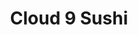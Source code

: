 ---
layout: place
title: "Cloud 9 Sushi"
permalink: /ohio/cincinnati/cloud-9-sushi.html
stateAbbr: OH
stateName: Ohio
cityName: Cincinnati
seo:
  name: "Cloud 9 Sushi"
  type: Restaurant
  links: https://c9sushi.com/
description: "Cloud 9 Sushi serves delicious sushi in Cincinnati, Ohio. Try fresh Japanese dishes for a great dining experience. "
place_id: ChIJU725to2tQYgR4REZO31T0gE
photos:
  - name: >-
      places/ChIJU725to2tQYgR4REZO31T0gE/photos/AeeoHcIIZoZwKtSEaTzszFFGn9rPt-lU-_Y_ChsNCtVDmpFtZrTC1OgQDC5P5-KJUHxPJupxJbalFNWpburI9naO6PvMUrIde1BzX4w4RsaiERxcQDerez6pRUSOhuzZyNvCWM07q40Yju8HyUhMxTshHTuNIOAsc_xe73YSNGUHFek4PtfU-MpfugYpX-691YR6aBg4DX7pkps10xj0Vv6Nj4fICeLjBaSDEI_ht9MqjV35WpZq6oLTASgTaAFYfaLW8eWjOJOtv_gGhk-hNMYJNs01sGG7VhZGaMsucfzVphIbVhP4Oqna_o80eUBiYBo3i2Et5huVRvX9yE5OxHyAebF5y5nG5NwvFrggrkxj115ARSjZS33AX9aqnVLx0JUSlY_xui-kUlbLNBXVuSZ_taG1K9A196whEtsePTEWGxU
    widthPx: 4032
    heightPx: 3024
    authorAttributions:
      - displayName: Aubrey Backscheider
        uri: https://maps.google.com/maps/contrib/101547607260385954606
        photoUri: >-
          https://lh3.googleusercontent.com/a-/ALV-UjXjnnD7WhqArYVU1k0M1rJWG6fn2xGg_aZjqr955Y_BZm4bIgLo-Q=s100-p-k-no-mo
    flagContentUri: >-
      https://www.google.com/local/imagery/report/?cb_client=maps_api_places.places_api&image_key=!1e10!2sCIHM0ogKEICAgICk6O_nfQ&hl=en-US
    googleMapsUri: >-
      https://www.google.com/maps/place//data=!3m4!1e2!3m2!1sCIHM0ogKEICAgICk6O_nfQ!2e10!4m2!3m1!1s0x8841ad8db6b9bd53:0x1d2537d3b1911e1
  - name: >-
      places/ChIJU725to2tQYgR4REZO31T0gE/photos/AeeoHcKAhiamSfvUeM5B3_kQRTBks_91bowymMa4mAFqiihmktdUZwgkkZB4RRabEQJg8KyoWfOKMhBYry5zzZ9-eVYNKwKfSqn4WmLLZ-rquHp3Pi6OfZllliego2_mXPNwgAoMVRp0ED5B46uYKNiS7Ds8H1vk_3Y4IcZDxzd1Z9Ph1g_Hky4-6S8pDYzZMy0eAWcNeyksf1_76A3SvrIU1pB0-s9tRJAhSmqh5TNiSF2UpYHQr2K1vhVX4wqxXXgZUpCH6EezgQJEWPmesRZMKDt0Sl_PGRvu-nBgqIaCluLwVoqEcTn4LTlU2sAz4wBFW5H22plVU3o-HXR7OFGeZoYfJV6qtohjFCznkssmZaSjjj0bKaD_c3nawjCRj_fEzeOQUkybM28QRte4LGh_GWSBoKAOphQKqBmL2YPf5gIYMZBo
    widthPx: 3870
    heightPx: 3553
    authorAttributions:
      - displayName: Mitchel Cabanas
        uri: https://maps.google.com/maps/contrib/114772932212959033238
        photoUri: >-
          https://lh3.googleusercontent.com/a/ACg8ocJN0v5fPuNT9OilnS9IvDEAAHbgcVlRNyF90GWznD1wpgGbHw=s100-p-k-no-mo
    flagContentUri: >-
      https://www.google.com/local/imagery/report/?cb_client=maps_api_places.places_api&image_key=!1e10!2sCIHM0ogKEICAgIDb38CemQE&hl=en-US
    googleMapsUri: >-
      https://www.google.com/maps/place//data=!3m4!1e2!3m2!1sCIHM0ogKEICAgIDb38CemQE!2e10!4m2!3m1!1s0x8841ad8db6b9bd53:0x1d2537d3b1911e1
  - name: >-
      places/ChIJU725to2tQYgR4REZO31T0gE/photos/AeeoHcI8Jme20qu58fYNqSgaSemD2FxmqT8iUpnMLK7U98jNZWsgn7hSAgR2Ub6n20vvA0sq3qXBGsIkIOGprpzpngXN3UkbwIEdN_47GK-dy1uLmZ02upKtcj2oNExKRq8QTL8SQO_gMLvaWQHl8WbQ-eHIHyCAeC2AC0XyYeIcKHvebm_lV-moM6ljtZSozsBthg7OtJbb13kN6Vq0QzzN3rxLZCjEjSbU4Xil-ndLfQ3DpKIDg3N9SEUU_6OjhXreOosMr6TRabOR7cqCfIxDEaYk11dpbY73r1TfEYRE-_Y_qCWT4pQFf4T6JW1ZraDN-ygRCti7JzyCTZnSlSLWh18VWlW0tv4gr-fAcO3hv7shH8T62Pxk4gdxYynh73BTMrffKr1zj1F9yBwh-XHqEtH5bW09Gq5sqx3149s0mTYN2YE
    widthPx: 4800
    heightPx: 3600
    authorAttributions:
      - displayName: Jerome Gunn
        uri: https://maps.google.com/maps/contrib/110216338512178527115
        photoUri: >-
          https://lh3.googleusercontent.com/a-/ALV-UjUJYvxUV4oSYbNufe_7o00xV5F5Gekqqq1Xd921-s_n8rz8Qa_W=s100-p-k-no-mo
    flagContentUri: >-
      https://www.google.com/local/imagery/report/?cb_client=maps_api_places.places_api&image_key=!1e10!2sCIHM0ogKEICAgIC2yauMmQE&hl=en-US
    googleMapsUri: >-
      https://www.google.com/maps/place//data=!3m4!1e2!3m2!1sCIHM0ogKEICAgIC2yauMmQE!2e10!4m2!3m1!1s0x8841ad8db6b9bd53:0x1d2537d3b1911e1
  - name: >-
      places/ChIJU725to2tQYgR4REZO31T0gE/photos/AeeoHcIgWAV88QMXR1SRSlUX_4W3h_U5HMA3j4LSZsWptE8g6eb7re_MYlDuS8_0M2Z2clkNWG3cUJb-JLyeCndT_PhcLHgtSIDAxfq0BwiVFeR7nMPJblCJVn6TEQh5xdUWh5sZDEF5TWRiCX8t7YKnxIrhyyGtKanV0IG5zSMuEAH3G-h2Fi45LvH7zeQRdo1od1NDJtGSnWPsGnvSyIyhGNBHLwHhE7peslHNkxRltxrmcj0cpZoWQbEeTcG0TXNm6_DzE3QH4KJ6unqop-VZZbqdgwpb6jyXyElJTfXVR6IyLxj_j5TNZe9Ja90Lk3GWWZEpW9dMyFF9M5i0Hy8aU6-0JYCHcfDWJtiU0rPZyMbw9lA7s0xD8KAHPVMo_GSSLLz4ZBXMYYkZwdq8jm-WQ2vEre4YHg4a4rmD19-FsgmnqA
    widthPx: 3024
    heightPx: 4032
    authorAttributions:
      - displayName: T S
        uri: https://maps.google.com/maps/contrib/106343283842273929658
        photoUri: >-
          https://lh3.googleusercontent.com/a/ACg8ocJClU3WurSCGV-iS7Vc7h31guuhF02c-RF8gKswDBRkwu8lm-Q=s100-p-k-no-mo
    flagContentUri: >-
      https://www.google.com/local/imagery/report/?cb_client=maps_api_places.places_api&image_key=!1e10!2sCIHM0ogKEICAgICelOWKJg&hl=en-US
    googleMapsUri: >-
      https://www.google.com/maps/place//data=!3m4!1e2!3m2!1sCIHM0ogKEICAgICelOWKJg!2e10!4m2!3m1!1s0x8841ad8db6b9bd53:0x1d2537d3b1911e1
  - name: >-
      places/ChIJU725to2tQYgR4REZO31T0gE/photos/AeeoHcKDA2QpEDvoJR6keM9TxH3SEMUB-Q8qAlTypXVD2SQzMrioB_RwdRDL7jNjzdAZDCKPatA7XEXq4vFnglf6b6KetBNcPj-1w5o_ZUGAB8YM8tAJZIEYz9_3ZiDCJ-xoD9TGHmbRbGqnfJEunIiQgU5DzYd2-q0SblOgAW8cSrZaQpM3vj42vHGpDHr83HVqzQufLE6mVjviycwSKryCnCVG9qt-5J-fFfebytFwaiuLfi1KdfD_1_srlC10Z8pAvLhwbN-2Gtwvc4V3AKYVnh_iMr11x50W9mkZ8BWnLo66BykMPwaV9v8ZQRbtyAtqd1B_97a70dqP0_NAXWgcyxwMSrU_bsDkHII6Omlnnlr51VW1cC2LMX58CpdbguDzSAC3epWRdFHzR3w3k0hvmhaYVjebUNcES1U7FJgSt4-K2NAC
    widthPx: 1500
    heightPx: 2000
    authorAttributions:
      - displayName: Racheal Dunn
        uri: https://maps.google.com/maps/contrib/113481361240700895553
        photoUri: >-
          https://lh3.googleusercontent.com/a-/ALV-UjU-Bb29Djx_uFYD_fKE7Ztvecq3f2wcNcyaplfRY_CQHO_FtCM=s100-p-k-no-mo
    flagContentUri: >-
      https://www.google.com/local/imagery/report/?cb_client=maps_api_places.places_api&image_key=!1e10!2sCIHM0ogKEICAgIC5w8yplAE&hl=en-US
    googleMapsUri: >-
      https://www.google.com/maps/place//data=!3m4!1e2!3m2!1sCIHM0ogKEICAgIC5w8yplAE!2e10!4m2!3m1!1s0x8841ad8db6b9bd53:0x1d2537d3b1911e1
  - name: >-
      places/ChIJU725to2tQYgR4REZO31T0gE/photos/AeeoHcIykUHlFK3JoBcHfolLQn30LbW47Jupwb6UsPAaaff0r4tHfUoB40G5zmAMxjsF80hD-dmOGdCSPVTDYqNXwlTesHBUGNcB3WX8C_-Gd0I82AS7zL7mI5YjFge1vLuNp4Z2gfapGGQO_NiY5_G5WrDW6UEwzx1R3vjUniOgxL9W0q1wsJTKrjDqyo2pZhDd4Zwx0iKDaLmp3EQNKOTTMokhsAVv3yWsEIO_YsW48vd3nmLyyn7kx5heeAff_sWJXcmTmwD0K8I3qO7WjYuKJ0IKN5Dh_ZfGqXO8wPuvZe-LLPT-ZhZmTKcNn7jFwdBNFWR666zxADn8xMTi3bl37W7P51E0F6Hx9EDsyhNPanwzZ3dlTl1QizFQz-KIvSL7j4ttl4Y5ThkGOvsYoNwARPtLYqDChqmbUCvRZmu1BIwGj04
    widthPx: 4032
    heightPx: 2268
    authorAttributions:
      - displayName: James Watson
        uri: https://maps.google.com/maps/contrib/109351118243152244195
        photoUri: >-
          https://lh3.googleusercontent.com/a/ACg8ocL_Vb3GTzZSBNJfHcP9_UssIyiTPV9Knp81cUyJf_47Bdntlg=s100-p-k-no-mo
    flagContentUri: >-
      https://www.google.com/local/imagery/report/?cb_client=maps_api_places.places_api&image_key=!1e10!2sCIHM0ogKEICAgIC_9ubejgE&hl=en-US
    googleMapsUri: >-
      https://www.google.com/maps/place//data=!3m4!1e2!3m2!1sCIHM0ogKEICAgIC_9ubejgE!2e10!4m2!3m1!1s0x8841ad8db6b9bd53:0x1d2537d3b1911e1
  - name: >-
      places/ChIJU725to2tQYgR4REZO31T0gE/photos/AeeoHcJfhBMsRUlarBeJDp3qAQLH_QLuq8HtOHUZz4zSWZozdFBKmf6b356h1F16HaZ3KRnQiJ4zpkOqW6fadWvACkxhxCasxusvZarIHQsxSOIbvh1BFypPXi7IFjFwTGXzaXs9_2FkwB39LGg12AU2OxgGIYmlGpWLM6E_7AeZaM44rDU8ab5sM7FHTXO3FCu3OKMyl78pvHJhZMWxOHnA2z-zm_esIbvAKmZXjITalB_nooO5O6m8QhmxRU_DO83DqDlw1z2veUNKnXbBTJmVfPtbxmi20mSGHz-7_ZBeMiHiqROx26s0DqLbnU_O2gSFge8Mr5fgugk84Uh5YOfjyKW5g_JfAz78Z5wQwOwGZq3fskKLL1r9tYDwDIfdUhZGws7eY-hzWR3N2eGhQcNUGGV6omuNGGvRozBg3WY77HgSP9pl
    widthPx: 4032
    heightPx: 3024
    authorAttributions:
      - displayName: Rakshit Chandrahasa
        uri: https://maps.google.com/maps/contrib/104876105331975429024
        photoUri: >-
          https://lh3.googleusercontent.com/a-/ALV-UjUvu4S4PDaR27CiKpsTmiQF4UPz-EZ243mJbNMw1aNT1-ZTPveB8w=s100-p-k-no-mo
    flagContentUri: >-
      https://www.google.com/local/imagery/report/?cb_client=maps_api_places.places_api&image_key=!1e10!2sCIHM0ogKEICAgICEncb76gE&hl=en-US
    googleMapsUri: >-
      https://www.google.com/maps/place//data=!3m4!1e2!3m2!1sCIHM0ogKEICAgICEncb76gE!2e10!4m2!3m1!1s0x8841ad8db6b9bd53:0x1d2537d3b1911e1
  - name: >-
      places/ChIJU725to2tQYgR4REZO31T0gE/photos/AeeoHcIcCoJXzuOxNs_4njT6joiCLeum-XP3-E6uQU-zj7B0cBNEaPid6FZ_tWOtHmXt6RyMlpd6QdXzMgLkT2w4m4z5-UQBsn91hT5M6mKo8BrCeoLAjTren_RA8Jece3Sl9FxI62x_plhYW7FFLNJ2hsnpfVHdkhej-Gst304Fh-j7iZ_L0ctQrRicsr4dnKDUHG4gOgGxCTlSvIGyxGZ1MHwkyWlaknqJId_bsM0BdBrDcno7doqRyX07wC3H43cN_FS8ZZotaQMDqJbNVfQkONq3yN9wnPDB18NJhXPnarcI8wLPtEnsTbG5XCntHGY2zG0Lq46FBD6QqPeJZ_I6D4GplpoHXfZXZA4hP6v0BkWlEu0wxBSm-XLfl5HD_SwAHDhGKGN_fr0dy5Tsq2H58LJLQUaq26L6XRab0WJgKqFkSA
    widthPx: 3024
    heightPx: 4032
    authorAttributions:
      - displayName: Aristeo Vigueras Castillo
        uri: https://maps.google.com/maps/contrib/112440122113254785608
        photoUri: >-
          https://lh3.googleusercontent.com/a-/ALV-UjU7GKG9QI2QiHdMlT2hdGqs-R3_NGdCebgUC6I33-9avoZGVNc14A=s100-p-k-no-mo
    flagContentUri: >-
      https://www.google.com/local/imagery/report/?cb_client=maps_api_places.places_api&image_key=!1e10!2sCIHM0ogKEICAgIDEo9D0DA&hl=en-US
    googleMapsUri: >-
      https://www.google.com/maps/place//data=!3m4!1e2!3m2!1sCIHM0ogKEICAgIDEo9D0DA!2e10!4m2!3m1!1s0x8841ad8db6b9bd53:0x1d2537d3b1911e1
  - name: >-
      places/ChIJU725to2tQYgR4REZO31T0gE/photos/AeeoHcLH_1aHIeTn3OcWOhfpgn6ka-gX2k9r2Za3aYd3xh-uIs1Fh-QZqDixehjMzeODCZIfSfHNacvr-GL4SiNiNgHpag2Ks2v9kpbZX52PfTriE_a9k-SArbsXa4W2-w1BYIKtJ8FdGOjrD-f1aUrRLgQ7-SGvAOWqZo0X_H_AOKGrSGodGcS6Z-N7LtxtXh2XjLMqdIsFgcIDblYzDsTxTscMx8MmHarxeaC3xcGWsW52jeZEPcHgql0LKdHqGrtVj8UE_qw5kOwK7tcDwHVMC5TqEHaKEfllqkhswUP7zLNq8fDOwpknCspuhM1VvxbJ0U84k_ng6dQ6d6HPViyu1iA6UxKEMZiL1b2iHYkLkXLoFXr9Ynbv6nqAWMnmEeg-reg1N274_hiZYjFODsAKeh078bhVMSSK3JAwi0B-OnQ
    widthPx: 3000
    heightPx: 4000
    authorAttributions:
      - displayName: Matthew Robinson
        uri: https://maps.google.com/maps/contrib/115837073952121229396
        photoUri: >-
          https://lh3.googleusercontent.com/a-/ALV-UjVt5ZqkAQY6zHSNduwTRmpvrSTLDMuFpJVFhvNOMJBd9-akkcyr=s100-p-k-no-mo
    flagContentUri: >-
      https://www.google.com/local/imagery/report/?cb_client=maps_api_places.places_api&image_key=!1e10!2sCIHM0ogKEICAgICC6JyGKA&hl=en-US
    googleMapsUri: >-
      https://www.google.com/maps/place//data=!3m4!1e2!3m2!1sCIHM0ogKEICAgICC6JyGKA!2e10!4m2!3m1!1s0x8841ad8db6b9bd53:0x1d2537d3b1911e1
  - name: >-
      places/ChIJU725to2tQYgR4REZO31T0gE/photos/AeeoHcKTsvYHzls0BPzWrpiNYD6I1oxFSoPP3WcXENtKafJhW3IUCU8iu1C4irdzI9zw_MqX4z9BIHgtDeH9A12vt-c2xVs2HRwKMzy-JCg7e6Z-Yhkrozbzf5mURpDax_MuK70lfRDrDXmzzOHN_iurXJ5yZFHicBOJHicno1K7_w9kSh7EyT6ZvMaDzqvCPl40JfJkXMTsbDMiaeO-o-Jr9E-JjKg6CR8tz37CNbvSrlM-EU9_quHyJ9lppcdScZWiaE3iTOaiZRVqCStM1GKzJp7nfpra6BQovRzSelKikCD2WwmmTGEgf-izPa-6pjm4kDFbG-TjyI47UQQB14fcZXlHFZ5lx3keR4NfFAPty7KxOpocJbnKi2Jrcf-WWDiOmYT2glSQ6uqxJC_j7qyFmuk21HeMsN8sY4ouypSjoLs
    widthPx: 3024
    heightPx: 4032
    authorAttributions:
      - displayName: Sarah Elizabeth Trentman
        uri: https://maps.google.com/maps/contrib/116285983753884940023
        photoUri: >-
          https://lh3.googleusercontent.com/a-/ALV-UjVBhCB2O5nEWH658Ta9821EjaBfh_yVemtnssx_If-k1Q2r52VGcw=s100-p-k-no-mo
    flagContentUri: >-
      https://www.google.com/local/imagery/report/?cb_client=maps_api_places.places_api&image_key=!1e10!2sCIHM0ogKEICAgICskOPsbw&hl=en-US
    googleMapsUri: >-
      https://www.google.com/maps/place//data=!3m4!1e2!3m2!1sCIHM0ogKEICAgICskOPsbw!2e10!4m2!3m1!1s0x8841ad8db6b9bd53:0x1d2537d3b1911e1
address: 1018 Delta Ave, Cincinnati, OH 45208, USA
street: 1018 Delta Ave
city: Cincinnati
state: OH
zip: '45208'
country: USA
neighborhood: Mount Lookout
latitude: '39.129014'
longitude: '-84.429974'
accessibility_options:
  wheelchairAccessibleParking: true
  wheelchairAccessibleSeating: true
business_status: OPERATIONAL
name: Cloud 9 Sushi
google_maps_links:
  directionsUri: >-
    https://www.google.com/maps/dir//''/data=!4m7!4m6!1m1!4e2!1m2!1m1!1s0x8841ad8db6b9bd53:0x1d2537d3b1911e1!3e0
  placeUri: https://maps.google.com/?cid=131259136474681825
  writeAReviewUri: >-
    https://www.google.com/maps/place//data=!4m3!3m2!1s0x8841ad8db6b9bd53:0x1d2537d3b1911e1!12e1
  reviewsUri: >-
    https://www.google.com/maps/place//data=!4m4!3m3!1s0x8841ad8db6b9bd53:0x1d2537d3b1911e1!9m1!1b1
  photosUri: >-
    https://www.google.com/maps/place//data=!4m3!3m2!1s0x8841ad8db6b9bd53:0x1d2537d3b1911e1!10e5
primary_type: Sushi Restaurant
opening_hours:
  regular:
    - 'Monday: 5:00 PM – 2:00 AM'
    - 'Tuesday: 5:00 PM – 2:00 AM'
    - 'Wednesday: 5:00 PM – 2:00 AM'
    - 'Thursday: 5:00 PM – 2:00 AM'
    - 'Friday: 11:30 AM – 2:00 AM'
    - 'Saturday: 11:30 AM – 2:00 AM'
    - 'Sunday: 12:00 PM – 2:00 AM'
  current:
    - 'Monday: 5:00 PM – 2:00 AM'
    - 'Tuesday: 5:00 PM – 2:00 AM'
    - 'Wednesday: 5:00 PM – 2:00 AM'
    - 'Thursday: 5:00 PM – 2:00 AM'
    - 'Friday: 11:30 AM – 2:00 AM'
    - 'Saturday: 11:30 AM – 2:00 AM'
    - 'Sunday: 12:00 PM – 2:00 AM'
secondary_opening_hours:
  regular:
    weekdayDescriptions: null
    type: null
  current:
    weekdayDescriptions: null
    type: null
phone: (513) 533-9218
price_level: PRICE_LEVEL_MODERATE
price_range: $10 &ndash; $20
rating: '4.4'
rating_count: 0
website: https://c9sushi.com/
reviews: null
parking_options: null
payment_options: null
allow_dogs: null
curbside_pickup: null
delivery: null
dine_in: null
good_for_children: null
good_for_groups: null
good_for_sports: null
live_music: null
menu_for_children: null
outdoor_seating: null
reservable: null
restroom: null
serves_beer: null
serves_breakfast: null
serves_brunch: null
serves_cocktails: null
serves_coffee: null
serves_dinner: null
serves_dessert: null
serves_lunch: null
serves_vegetarian_food: null
serves_wine: null
takeout: null
update_category: essentials
summary: null

---